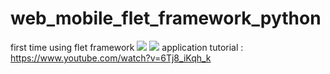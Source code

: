 # web_mobile_flet_framework_python
first time using flet framework
![](https://drive.google.com/file/d/1Ljd77iHkMjze_Zqzw8L7pmSru6glwjvx/view?usp=sharing)
![](https://drive.google.com/file/d/1gpRG-AJaLYRFzQsTOtyfL20qg6PoLeHY/view?usp=sharing)
application  tutorial : https://www.youtube.com/watch?v=6Tj8_iKqh_k
